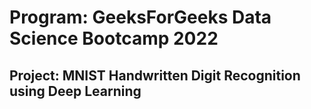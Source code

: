 # Program: GeeksForGeeks Data Science Bootcamp 2022

## Project: MNIST Handwritten Digit Recognition using Deep Learning
